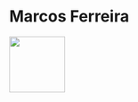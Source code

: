 # Marcos Ferreira

<div>
  <a href='https://www.linkedin.com/in/marcos-ferreira-7800981b0'><img height='100px' src='https://img.shields.io/badge/linkedin-%230077B5.svg?style=for-the-badge&logo=linkedin&logoColor=white'></a>
</div>
